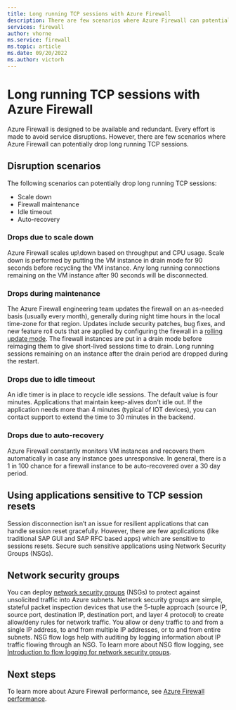 ```yaml
---
title: Long running TCP sessions with Azure Firewall
description: There are few scenarios where Azure Firewall can potentially drop long running TCP sessions.
services: firewall
author: vhorne
ms.service: firewall
ms.topic: article
ms.date: 09/20/2022
ms.author: victorh 
---
```


# Long running TCP sessions with Azure Firewall

Azure Firewall is designed to be available and redundant. Every effort is made to avoid service disruptions. However, there are few scenarios where Azure Firewall can potentially drop long running TCP sessions. 

## Disruption scenarios

The following scenarios can potentially drop long running TCP sessions:
- Scale down
- Firewall maintenance
- Idle timeout
- Auto-recovery

### Drops due to scale down

Azure Firewall scales up\down based on throughput and CPU usage. Scale down is performed by putting the VM instance in drain mode for 90 seconds before recycling the VM instance. Any long running connections remaining on the VM instance after 90 seconds will be disconnected.

### Drops during maintenance

The Azure Firewall engineering team updates the firewall on an as-needed basis (usually every month), generally during night time hours in the local time-zone for that region.  Updates include security patches, bug fixes, and new feature roll outs that are applied by configuring the firewall in a [rolling update mode](https://azure.microsoft.com/blog/deployment-strategies-defined/). The firewall instances are put in a drain mode before reimaging them to give short-lived sessions time to drain. Long running sessions remaining on an instance after the drain period are dropped during the restart.

### Drops due to idle timeout

An idle timer is in place to recycle idle sessions. The default value is four minutes. Applications that maintain keep-alives don't idle out. If the application needs more than 4 minutes (typical of IOT devices), you can contact support to extend the time to 30 minutes in the backend.

### Drops due to auto-recovery

Azure Firewall constantly monitors VM instances and recovers them automatically in case any instance goes unresponsive. In general, there is a 1 in 100 chance for a firewall instance to be auto-recovered over a 30 day period.

## Using applications sensitive to TCP session resets

Session disconnection isn’t an issue for resilient applications that can handle session reset gracefully. However, there are few applications (like traditional SAP GUI and SAP RFC based apps) which are sensitive to sessions resets. Secure such sensitive applications using Network Security Groups (NSGs).

## Network security groups

You can deploy [network security groups](../virtual-network/virtual-network-vnet-plan-design-arm.md#security) (NSGs) to protect against unsolicited traffic into Azure subnets. Network security groups are simple, stateful packet inspection devices that use the 5-tuple approach (source IP, source port, destination IP, destination port, and layer 4 protocol) to create allow/deny rules for network traffic. You allow or deny traffic to and from a single IP address, to and from multiple IP addresses, or to and from entire subnets. NSG flow logs help with auditing by logging information about IP traffic flowing through an NSG.  To learn more about NSG flow logging, see [Introduction to flow logging for network security groups](../network-watcher/network-watcher-nsg-flow-logging-overview.md).



## Next steps

To learn more about Azure Firewall performance, see [Azure Firewall performance](firewall-performance.md).
